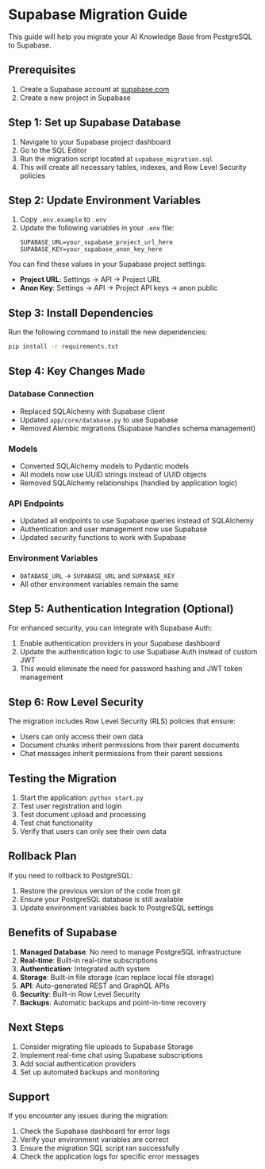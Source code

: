 # Supabase Migration Guide

This guide will help you migrate your AI Knowledge Base from PostgreSQL to Supabase.

## Prerequisites

1. Create a Supabase account at [supabase.com](https://supabase.com)
2. Create a new project in Supabase

## Step 1: Set up Supabase Database

1. Navigate to your Supabase project dashboard
2. Go to the SQL Editor
3. Run the migration script located at `supabase_migration.sql`
4. This will create all necessary tables, indexes, and Row Level Security policies

## Step 2: Update Environment Variables

1. Copy `.env.example` to `.env`
2. Update the following variables in your `.env` file:
   ```env
   SUPABASE_URL=your_supabase_project_url_here
   SUPABASE_KEY=your_supabase_anon_key_here
   ```

You can find these values in your Supabase project settings:
- **Project URL**: Settings → API → Project URL
- **Anon Key**: Settings → API → Project API keys → anon public

## Step 3: Install Dependencies

Run the following command to install the new dependencies:

```bash
pip install -r requirements.txt
```

## Step 4: Key Changes Made

### Database Connection
- Replaced SQLAlchemy with Supabase client
- Updated `app/core/database.py` to use Supabase
- Removed Alembic migrations (Supabase handles schema management)

### Models
- Converted SQLAlchemy models to Pydantic models
- All models now use UUID strings instead of UUID objects
- Removed SQLAlchemy relationships (handled by application logic)

### API Endpoints
- Updated all endpoints to use Supabase queries instead of SQLAlchemy
- Authentication and user management now use Supabase
- Updated security functions to work with Supabase

### Environment Variables
- `DATABASE_URL` → `SUPABASE_URL` and `SUPABASE_KEY`
- All other environment variables remain the same

## Step 5: Authentication Integration (Optional)

For enhanced security, you can integrate with Supabase Auth:

1. Enable authentication providers in your Supabase dashboard
2. Update the authentication logic to use Supabase Auth instead of custom JWT
3. This would eliminate the need for password hashing and JWT token management

## Step 6: Row Level Security

The migration includes Row Level Security (RLS) policies that ensure:
- Users can only access their own data
- Document chunks inherit permissions from their parent documents
- Chat messages inherit permissions from their parent sessions

## Testing the Migration

1. Start the application: `python start.py`
2. Test user registration and login
3. Test document upload and processing
4. Test chat functionality
5. Verify that users can only see their own data

## Rollback Plan

If you need to rollback to PostgreSQL:
1. Restore the previous version of the code from git
2. Ensure your PostgreSQL database is still available
3. Update environment variables back to PostgreSQL settings

## Benefits of Supabase

1. **Managed Database**: No need to manage PostgreSQL infrastructure
2. **Real-time**: Built-in real-time subscriptions
3. **Authentication**: Integrated auth system
4. **Storage**: Built-in file storage (can replace local file storage)
5. **API**: Auto-generated REST and GraphQL APIs
6. **Security**: Built-in Row Level Security
7. **Backups**: Automatic backups and point-in-time recovery

## Next Steps

1. Consider migrating file uploads to Supabase Storage
2. Implement real-time chat using Supabase subscriptions
3. Add social authentication providers
4. Set up automated backups and monitoring

## Support

If you encounter any issues during the migration:
1. Check the Supabase dashboard for error logs
2. Verify your environment variables are correct
3. Ensure the migration SQL script ran successfully
4. Check the application logs for specific error messages